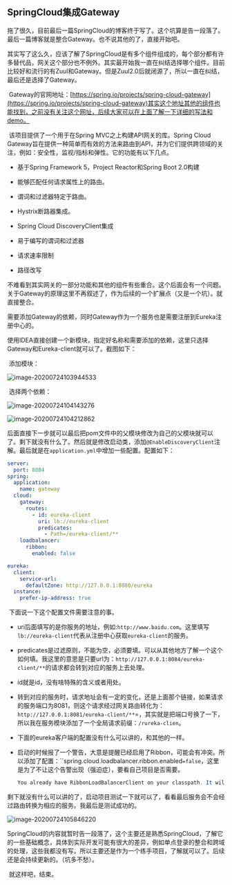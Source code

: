 ## SpringCloud集成Gateway

​	拖了很久，目前最后一篇SpringCloud的博客终于写了。这个坑算是告一段落了。最后一篇博客就是整合Gateway。也不说其他的了，直接开始吧。

​	其实写了这么久，应该了解了SpringCloud是有多个组件组成的，每个部分都有许多替代品，网关这个部分也不例外。其实最开始我一直在纠结选择哪个组件。目前比较好和流行的有Zuul和Gateway。但是Zuul2.0后就闭源了，所以一直在纠结，最后还是选择了Gateway。

​	Gateway的官网地址：[https://spring.io/projects/spring-cloud-gateway](https://spring.io/projects/spring-cloud-gateway)其实这个地址其他的组件也能找到，之前没有关注这个网址，后续大家可以在上面了解一下详细的写法和demo。

​	该项目提供了一个用于在Spring MVC之上构建API网关的库。Spring Cloud Gateway旨在提供一种简单而有效的方法来路由到API，并为它们提供跨领域的关注，例如：安全性，监视/指标和弹性。它的功能有以下几点。

- 基于Spring Framework 5，Project Reactor和Spring Boot 2.0构建

- 能够匹配任何请求属性上的路由。

- 谓词和过滤器特定于路由。

- Hystrix断路器集成。

- Spring Cloud DiscoveryClient集成

- 易于编写的谓词和过滤器

- 请求速率限制

- 路径改写

​	不难看到其实网关的一部分功能和其他的组件有些重合。这个后面会有一个问题。关于Gateway的原理这里不再叙述了，作为后续的一个扩展点（又是一个坑）。就直接整合。

​	需要添加Gateway的依赖，同时Gateway作为一个服务也是需要注册到Eureka注册中心的。

​	使用IDEA直接创建一个新模块，指定好名称和需要添加的依赖，这里只选择Gateway和Eureka-client就可以了。截图如下：

​	添加模块：

![image-20200724103944533](https://1162210866.oss-cn-beijing.aliyuncs.com/uPic/image-20200724103944533.png)

​	选择两个依赖：

![image-20200724104143276](https://1162210866.oss-cn-beijing.aliyuncs.com/uPic/image-20200724104143276.png)

![image-20200724104212862](https://1162210866.oss-cn-beijing.aliyuncs.com/uPic/image-20200724104212862.png)

​	后面直接下一步就可以最后把pom文件中的父模块修改为自己的父模块就可以了。剩下就没有什么了。然后就是修改启动类，添加`@EnableDiscoveryClient`注解。最后就是在`application.yml`中增加一些配置。配置如下：

```yaml
server:
  port: 8084
spring:
  application:
    name: gateway
  cloud:
    gateway:
      routes:
        - id: eureka-client
          uri: lb://eureka-client
          predicates:
            - Path=/eureka-client/**
    loadbalancer:
      ribbon:
        enabled: false

eureka:
  client:
    service-url:
      defaultZone: http://127.0.0.1:8080/eureka
  instance:
    prefer-ip-address: true
```

​	下面说一下这个配置文件需要注意的事。

* uri后面填写的是你服务的地址，例如:`http://www.baidu.com`。这里填写`lb://eureka-client`代表从注册中心获取`eureka-client`的服务。

* predicates是过滤原则，不能为空，必须要填。可以从其他地方了解一个这个如何填。我这里的意思是只要url为：`http://127.0.0.1:8084/eureka-client/**`的请求都会转到对应的服务上去处理。

* id就是id，没有啥特殊的含义或者用处。

* 转到对应的服务时，请求地址会有一定的变化，还是上面那个链接，如果请求的服务端口为8081，则这个请求经过网关路由转化为：`http://127.0.0.1:8081/eureka-client/**`=，其实就是把端口号换了一下，所以我在服务模块添加了一个全局请求前缀：`/rureka-clien`。

* 下面的eureka客户端的配置没有什么可以讲的，和其他的一样。

* 启动的时候报了一个警告，大意是提醒已经启用了Ribbon，可能会有冲突。所以添加了配置：``spring.cloud.loadbalancer.ribbon.enabled`=false`，这里是为了不让这个告警出现（强迫症），要看自己项目是否需要。

  ```java
  You already have RibbonLoadBalancerClient on your classpath. It will be used by default. As Spring Cloud Ribbon is in maintenance mode. We recommend switching to BlockingLoadBalancerClient instead. In order to use it, set the value of `spring.cloud.loadbalancer.ribbon.enabled` to `false` or remove spring-cloud-starter-netflix-ribbon from your project.
  ```

​	剩下就没有什么可以讲的了，启动项目测试一下就可以了，看看最后服务会不会经过路由转换为相应的服务。我最后是测试成功的。

![image-20200724105846220](https://1162210866.oss-cn-beijing.aliyuncs.com/uPic/image-20200724105846220.png)





​	SpringCloud的内容就暂时告一段落了，这个主要还是熟悉SpringCloud，了解它的一些基础概念，具体到实际开发可能有很大的差异，例如单点登录的整合和跨域的处理，这些我都没有写。所以主要还是作为一个练手项目，了解就可以了。后续还是会持续更新的。（坑多不愁）。

​	就这样吧，结束。

